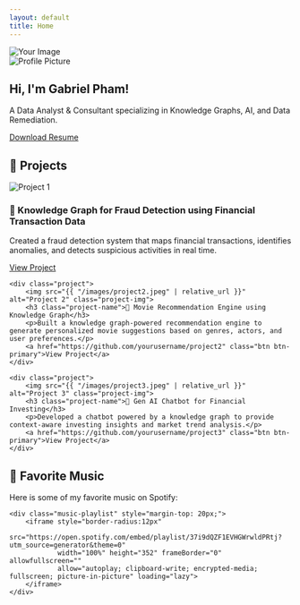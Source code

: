 ```yaml
---
layout: default
title: Home
---
```


<section class="hero">
    <img src="{{ "/images/stock_image3.jpeg" | relative_url }}" alt="Your Image" class="hero-img">
    <div class="hero-text">
        <img src="https://media.licdn.com/dms/image/v2/C5603AQFK1gqFFEeF5w/profile-displayphoto-shrink_800_800/profile-displayphoto-shrink_800_800/0/1578091131462?e=1747872000&v=beta&t=lF8zYcmlnW17dZ1CBFByGb98yqEEAPaJnGcb3203NVQ" 
                alt="Profile Picture" class="profile-pic">
        <h1>Hi, I'm <span class="highlight">Gabriel Pham!</span></h1>
        <p>A Data Analyst & Consultant specializing in Knowledge Graphs, AI, and Data Remediation.</p>
        <a href="resume.pdf" class="btn btn-primary">Download Resume</a>
    </div>
</section>

<section class="projects-section">
<h2 class="projects-title">🚀 Projects</h2>

<div class="projects-grid">
    <div class="project">
        <img src="{{ "/images/project1.jpeg" | relative_url }}" alt="Project 1" class="project-img">
        <h3 class="project-name">📌 Knowledge Graph for Fraud Detection using Financial Transaction Data</h3>
        <p>Created a fraud detection system that maps financial transactions, identifies anomalies, and detects suspicious activities in real time.</p>
        <a href="https://github.com/yourusername/project1" class="btn btn-primary">View Project</a>
    </div>

    <div class="project">
        <img src="{{ "/images/project2.jpeg" | relative_url }}" alt="Project 2" class="project-img">
        <h3 class="project-name">📌 Movie Recommendation Engine using Knowledge Graph</h3>
        <p>Built a knowledge graph-powered recommendation engine to generate personalized movie suggestions based on genres, actors, and user preferences.</p>
        <a href="https://github.com/yourusername/project2" class="btn btn-primary">View Project</a>
    </div>

    <div class="project">
        <img src="{{ "/images/project3.jpeg" | relative_url }}" alt="Project 3" class="project-img">
        <h3 class="project-name">📌 Gen AI Chatbot for Financial Investing</h3>
        <p>Developed a chatbot powered by a knowledge graph to provide context-aware investing insights and market trend analysis.</p>
        <a href="https://github.com/yourusername/project3" class="btn btn-primary">View Project</a>
    </div>
</div>
</section>

<!-- New Favorite Music Section -->
<section class="music-section">
    <h2 class="music-title">🎵 Favorite Music</h2>
    <p>Here is some of my favorite music on Spotify:</p>

    <div class="music-playlist" style="margin-top: 20px;">
        <iframe style="border-radius:12px" 
                src="https://open.spotify.com/embed/playlist/37i9dQZF1EVHGWrwldPRtj?utm_source=generator&theme=0" 
                width="100%" height="352" frameBorder="0" allowfullscreen="" 
                allow="autoplay; clipboard-write; encrypted-media; fullscreen; picture-in-picture" loading="lazy">
        </iframe>
    </div>
</section>
